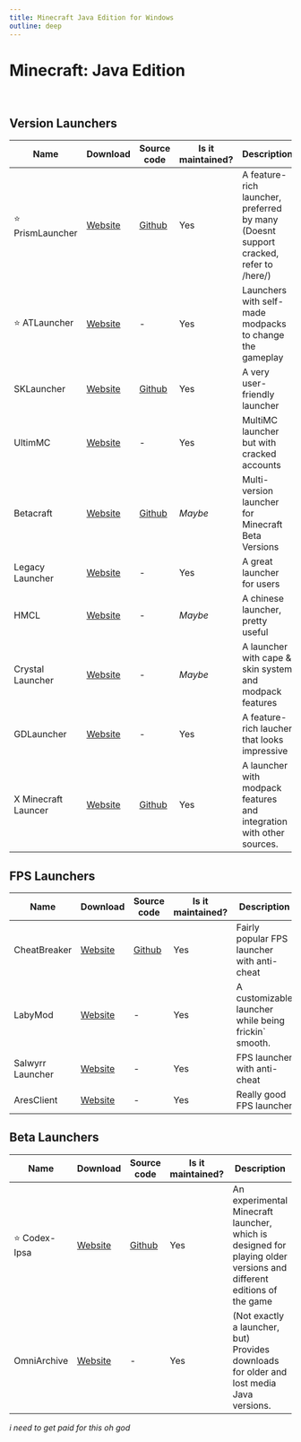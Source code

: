 ```yaml
---
title: Minecraft Java Edition for Windows
outline: deep
---
```


# Minecraft: Java Edition

<br>

## Version Launchers

| Name | Download | Source code | Is it maintained? | Description
| ------ | ------ | ------ | ------ | ------
| ⭐ PrismLauncher | [Website](https://prismlauncher.org/) | [Github](https://github.com/PrismLauncher/PrismLauncher) | Yes | A feature-rich launcher, preferred by many (Doesnt support cracked, refer to /here/)
| ⭐ ATLauncher | [Website](https://atlauncher.com/) | - | Yes | Launchers with self-made modpacks to change the gameplay 
| SKLauncher | [Website](https://skmedix.pl/) | [Github](https://github.com/skmedix/SKlauncher) | Yes | A very user-friendly launcher 
| UltimMC | [Website](https://github.com/UltimMC/Launcher) | - | Yes | MultiMC launcher but with cracked accounts
Betacraft| [Website](https://betacraft.uk/) | [Github](https://github.com/betacraftuk/betacraft-launcher/)| *Maybe* | Multi-version launcher for Minecraft Beta Versions
| Legacy Launcher | [Website](https://llaun.ch/en) | - | Yes | A great launcher for users
| HMCL | [Website](https://hmcl.huangyuhui.net/) | - | *Maybe* | A chinese launcher, pretty useful
| Crystal Launcher | [Website](https://crystal-launcher.net/) | - | *Maybe* | A launcher with cape & skin system and modpack features
| GDLauncher | [Website](https://gdlauncher.com/) | - | Yes | A feature-rich laucher that looks impressive
| X Minecraft Launcer | [Website](https://xmcl.app/) | [Github](https://github.com/voxelum/x-minecraft-launcher) | Yes | A launcher with modpack features and integration with other sources.

## FPS Launchers

| Name | Download | Source code | Is it maintained? | Description
| ------ | ------ | ------ | ------ | ------
| CheatBreaker | [Website](https://cheatbreaker.net/) | [Github](https://github.com/CheatBreakerNet/Launcher/) | Yes | Fairly popular FPS launcher with anti-cheat
| LabyMod | [Website](https://www.labymod.net/en) | - | Yes | A customizable launcher while being frickin` smooth.
| Salwyrr Launcher | [Website](https://www.salwyrr.com/) | - | Yes | FPS launcher with anti-cheat
| AresClient | [Website](https://www.aresclient.com/) | - | Yes | Really good FPS launcher

## Beta Launchers

| Name | Download | Source code | Is it maintained? | Description
| ------ | ------ | ------ | ------ | ------
| ⭐ Codex-Ipsa | [Website](https://codex-ipsa.cz/mclauncher/) | [Github](https://github.com/Codex-Ipsa/CodexIpsa-Launcher) | Yes | An experimental Minecraft launcher, which is designed for playing older versions and different editions of the game
| OmniArchive | [Website](https://omniarchive.uk/) | - | Yes | (Not exactly a launcher, but) Provides downloads for older and lost media Java versions.

*i need to get paid for this oh god*
